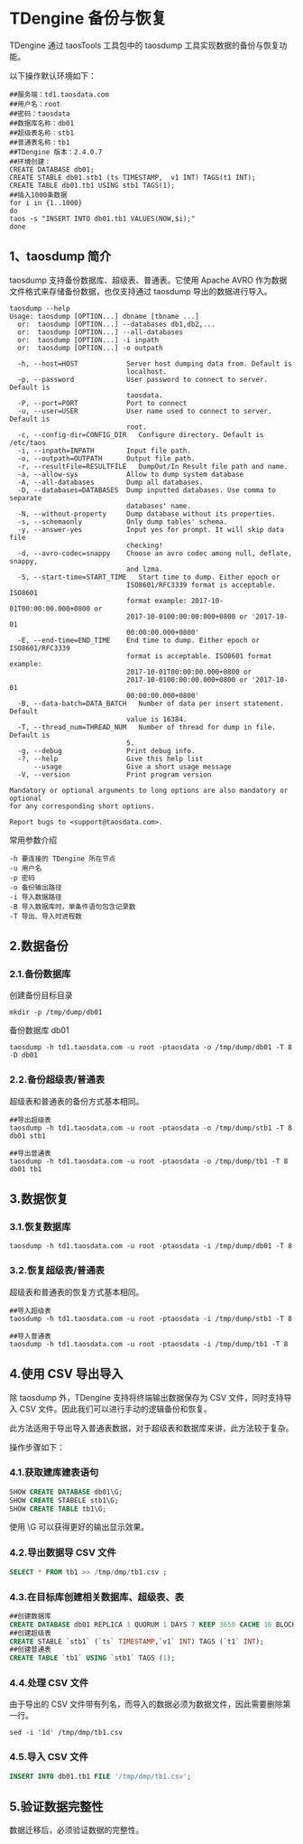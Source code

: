 # TDengine 备份与恢复

TDengine 通过 taosTools 工具包中的 taosdump 工具实现数据的备份与恢复功能。

以下操作默认环境如下：

```shell
##服务端：td1.taosdata.com
##用户名：root
##密码：taosdata
##数据库名称：db01
##超级表名称：stb1
##普通表名称：tb1
##TDengine 版本：2.4.0.7
##环境创建：
CREATE DATABASE db01;
CREATE STABLE db01.stb1 (ts TIMESTAMP,  v1 INT) TAGS(t1 INT);
CREATE TABLE db01.tb1 USING stb1 TAGS(1);
##插入1000条数据
for i in {1..1000}
do
taos -s "INSERT INTO db01.tb1 VALUES(NOW,$i);"
done
```

## 1、taosdump 简介

taosdump 支持备份数据库、超级表、普通表。它使用 Apache AVRO 作为数据文件格式来存储备份数据，也仅支持通过 taosdump 导出的数据进行导入。

```shell
taosdump --help
Usage: taosdump [OPTION...] dbname [tbname ...]
  or:  taosdump [OPTION...] --databases db1,db2,... 
  or:  taosdump [OPTION...] --all-databases
  or:  taosdump [OPTION...] -i inpath
  or:  taosdump [OPTION...] -o outpath

  -h, --host=HOST            Server host dumping data from. Default is
                             localhost.
  -p, --password             User password to connect to server. Default is
                             taosdata.
  -P, --port=PORT            Port to connect
  -u, --user=USER            User name used to connect to server. Default is
                             root.
  -c, --config-dir=CONFIG_DIR   Configure directory. Default is /etc/taos
  -i, --inpath=INPATH        Input file path.
  -o, --outpath=OUTPATH      Output file path.
  -r, --resultFile=RESULTFILE   DumpOut/In Result file path and name.
  -a, --allow-sys            Allow to dump system database
  -A, --all-databases        Dump all databases.
  -D, --databases=DATABASES  Dump inputted databases. Use comma to separate
                             databases' name.
  -N, --without-property     Dump database without its properties.
  -s, --schemaonly           Only dump tables' schema.
  -y, --answer-yes           Input yes for prompt. It will skip data file
                             checking!
  -d, --avro-codec=snappy    Choose an avro codec among null, deflate, snappy,
                             and lzma.
  -S, --start-time=START_TIME   Start time to dump. Either epoch or
                             ISO8601/RFC3339 format is acceptable. ISO8601
                             format example: 2017-10-01T00:00:00.000+0800 or
                             2017-10-0100:00:00:000+0800 or '2017-10-01
                             00:00:00.000+0800'
  -E, --end-time=END_TIME    End time to dump. Either epoch or ISO8601/RFC3339
                             format is acceptable. ISO8601 format example:
                             2017-10-01T00:00:00.000+0800 or
                             2017-10-0100:00:00.000+0800 or '2017-10-01
                             00:00:00.000+0800'
  -B, --data-batch=DATA_BATCH   Number of data per insert statement. Default
                             value is 16384.
  -T, --thread_num=THREAD_NUM   Number of thread for dump in file. Default is
                             5.
  -g, --debug                Print debug info.
  -?, --help                 Give this help list
      --usage                Give a short usage message
  -V, --version              Print program version

Mandatory or optional arguments to long options are also mandatory or optional
for any corresponding short options.

Report bugs to <support@taosdata.com>.
```

常用参数介绍

```shell
-h 要连接的 TDengine 所在节点
-u 用户名
-p 密码
-o 备份输出路径
-i 导入数据路径
-B 导入数据库时，单条件语句包含记录数
-T 导出、导入时进程数

```

## 2.数据备份

### 2.1.备份数据库

创建备份目标目录

```shell
mkdir -p /tmp/dump/db01
```

备份数据库 db01

```shell
taosdump -h td1.taosdata.com -u root -ptaosdata -o /tmp/dump/db01 -T 8 -D db01 
```

### 2.2.备份超级表/普通表

超级表和普通表的备份方式基本相同。

```shell
##导出超级表
taosdump -h td1.taosdata.com -u root -ptaosdata -o /tmp/dump/stb1 -T 8  db01 stb1

##导出普通表
taosdump -h td1.taosdata.com -u root -ptaosdata -o /tmp/dump/tb1 -T 8  db01 tb1
```

## 3.数据恢复

### 3.1.恢复数据库

```shell
taosdump -h td1.taosdata.com -u root -ptaosdata -i /tmp/dump/db01 -T 8 
```

### 3.2.恢复超级表/普通表

超级表和普通表的恢复方式基本相同。

```shell
##导入超级表
taosdump -h td1.taosdata.com -u root -ptaosdata -i /tmp/dump/stb1 -T 8  

##导入普通表
taosdump -h td1.taosdata.com -u root -ptaosdata -i /tmp/dump/tb1 -T 8  
```

## 4.使用 CSV 导出导入

除 taosdump 外，TDengine 支持将终端输出数据保存为 CSV 文件，同时支持导入 CSV 文件。因此我们可以进行手动的逻辑备份和恢复。

此方法适用于导出导入普通表数据，对于超级表和数据库来讲，此方法较于复杂。

操作步骤如下：

### 4.1.获取建库建表语句

```sql
SHOW CREATE DATABASE db01\G;
SHOW CREATE STABELE stb1\G;
SHOW CREATE TABLE tb1\G;
```

使用 \G 可以获得更好的输出显示效果。

### 4.2.导出数据导 CSV 文件

```sql
SELECT * FROM tb1 >> /tmp/dmp/tb1.csv ;
```

### 4.3.在目标库创建相关数据库、超级表、表

```sql
##创建数据库
CREATE DATABASE db01 REPLICA 1 QUORUM 1 DAYS 7 KEEP 3650 CACHE 16 BLOCKS 9 MINROWS 100 MAXROWS 4096 WAL 1 FSYNC 3000 COMP 2 CACHELAST 0 PRECISION 'ms' UPDATE 0;
##创建超级表
CREATE STABLE `stb1` (`ts` TIMESTAMP,`v1` INT) TAGS (`t1` INT);
##创建普通表
CREATE TABLE `tb1` USING `stb1` TAGS (1);
```

### 4.4.处理 CSV 文件

由于导出的 CSV 文件带有列名，而导入的数据必须为数据文件，因此需要删除第一行。

```shell
sed -i '1d' /tmp/dmp/tb1.csv
```

### 4.5.导入 CSV 文件

```sql
INSERT INTO db01.tb1 FILE '/tmp/dmp/tb1.csv';
```

## 5.验证数据完整性

数据迁移后，必须验证数据的完整性。